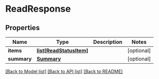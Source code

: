 # ReadResponse

## Properties
Name | Type | Description | Notes
------------ | ------------- | ------------- | -------------
**items** | [**list[ReadStatusItem]**](ReadStatusItem.md) |  | [optional] 
**summary** | [**Summary**](Summary.md) |  | [optional] 

[[Back to Model list]](../README.md#documentation-for-models) [[Back to API list]](../README.md#documentation-for-api-endpoints) [[Back to README]](../README.md)


